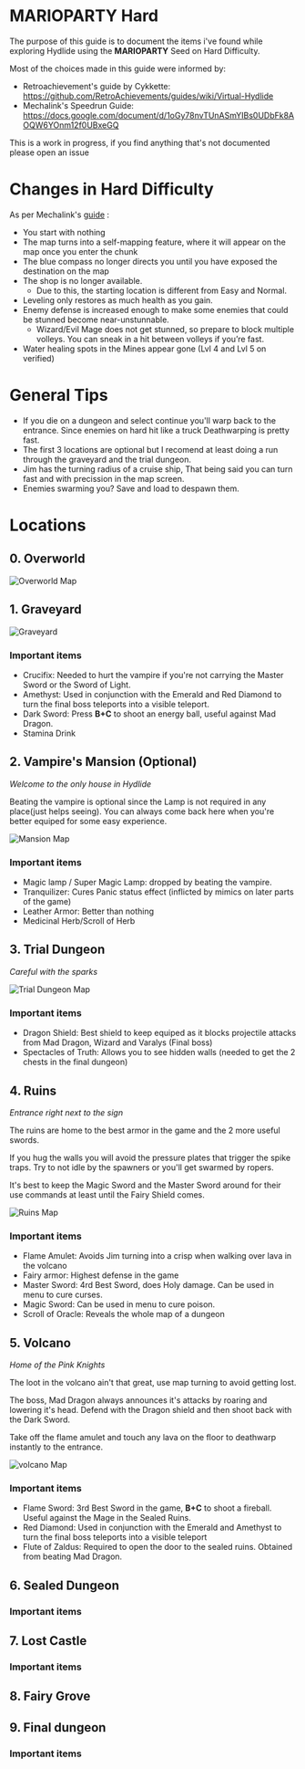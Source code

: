 # MARIOPARTY Hard
The purpose of this guide is to document the items i've found while exploring Hydlide using the **MARIOPARTY** Seed on Hard Difficulty.

Most of the choices made in this guide were informed by:
- Retroachievement's guide by Cykkette: https://github.com/RetroAchievements/guides/wiki/Virtual-Hydlide
- Mechalink's Speedrun Guide: https://docs.google.com/document/d/1oGy78nvTUnASmYIBs0UDbFk8AOQW6YOnm12f0UBxeGQ

This is a work in progress, if you find anything that's not documented please open an issue

# Changes in Hard Difficulty
As per Mechalink's [guide](https://docs.google.com/document/d/1oGy78nvTUnASmYIBs0UDbFk8AOQW6YOnm12f0UBxeGQ) :
- You start with nothing
- The map turns into a self-mapping feature, where it will appear on the map once you enter the chunk
- The blue compass no longer directs you until you have exposed the destination on the map
- The shop is no longer available.
    - Due to this, the starting location is different from Easy and Normal.
- Leveling only restores as much health as you gain.
- Enemy defense is increased enough to make some enemies that could be stunned become near-unstunnable.
    - Wizard/Evil Mage does not get stunned, so prepare to block multiple volleys. You can sneak in a hit between volleys if you’re fast.
- Water healing spots in the Mines appear gone (Lvl 4 and Lvl 5 on verified)

# General Tips
- If you die on a dungeon and select continue you'll warp back to the entrance. Since enemies on hard hit like a truck Deathwarping is pretty fast.
- The first 3 locations are optional but I recomend at least doing a run through the graveyard and the trial dungeon.
- Jim has the turning radius of a cruise ship, That being said you can turn fast and with precission in the map screen.
- Enemies swarming you? Save and load to despawn them.

# Locations

## 0. Overworld
![Overworld Map](img/maps/overworld.png)

## 1. Graveyard
![Graveyard](img/maps/graveyard.png)
### Important items
- Crucifix: Needed to hurt the vampire if you're not carrying the Master Sword or the Sword of Light.
- Amethyst: Used in conjunction with the Emerald and Red Diamond to turn the final boss teleports into a visible teleport.
- Dark Sword: Press **B+C** to shoot an energy ball, useful against Mad Dragon.
- Stamina Drink

## 2. Vampire's Mansion (Optional)
_Welcome to the only house in Hydlide_

Beating the vampire is optional since the Lamp is not required in any place(just helps seeing).
You can always come back here when you're better equiped for some easy experience.

![Mansion Map](img/maps/mansion.png)

### Important items
- Magic lamp / Super Magic Lamp: dropped by beating the vampire.
- Tranquilizer: Cures Panic status effect (inflicted by mimics on later parts of the game)
- Leather Armor: Better than nothing
- Medicinal Herb/Scroll of Herb



## 3. Trial Dungeon
_Careful with the sparks_

![Trial Dungeon Map](img/maps/trial.png)

### Important items
- Dragon Shield: Best shield to keep equiped as it blocks projectile attacks from Mad Dragon, Wizard and Varalys (Final boss)
- Spectacles of Truth: Allows you to see hidden walls (needed to get the 2 chests in the final dungeon)

## 4. Ruins 
_Entrance right next to the sign_

The ruins are home to the best armor in the game and the 2 more useful swords.

If you hug the walls you will avoid the pressure plates that trigger the spike traps. Try to not idle by the spawners or you'll get swarmed by ropers.

It's best to keep the Magic Sword and the Master Sword around for their use commands at least until the Fairy Shield comes.

![Ruins Map](img/maps/ruins.png)

### Important items
- Flame Amulet: Avoids Jim turning into a crisp when walking over lava in the volcano
- Fairy armor: Highest defense in the game
- Master Sword: 4rd Best Sword, does Holy damage. Can be used in menu to cure curses.
- Magic Sword: Can be used in menu to cure poison.
- Scroll of Oracle: Reveals the whole map of a dungeon

## 5. Volcano
_Home of the Pink Knights_

The loot in the volcano ain't that great, use map turning to avoid getting lost.

The boss, Mad Dragon always announces it's attacks by roaring and lowering it's head. Defend with the Dragon shield and then shoot back with the Dark Sword.

Take off the flame amulet and touch any lava on the floor to deathwarp instantly to the entrance.

![volcano Map](img/maps/volcano.png)

### Important items
- Flame Sword: 3rd Best Sword in the game, **B+C** to shoot a fireball. Useful against the Mage in the Sealed Ruins.
- Red Diamond: Used in conjunction with the Emerald and Amethyst to turn the final boss teleports into a visible teleport 
- Flute of Zaldus: Required to open the door to the sealed ruins. Obtained from beating Mad Dragon.


## 6. Sealed Dungeon


### Important items


## 7. Lost Castle


### Important items

## 8. Fairy Grove


## 9. Final dungeon


### Important items
